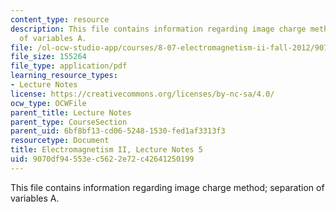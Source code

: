 ```yaml
---
content_type: resource
description: This file contains information regarding image charge method; separation
  of variables A.
file: /ol-ocw-studio-app/courses/8-07-electromagnetism-ii-fall-2012/9070df94553ec5622e72c42641250199_MIT8_07F12_ln5.pdf
file_size: 155264
file_type: application/pdf
learning_resource_types:
- Lecture Notes
license: https://creativecommons.org/licenses/by-nc-sa/4.0/
ocw_type: OCWFile
parent_title: Lecture Notes
parent_type: CourseSection
parent_uid: 6bf8bf13-cd06-5248-1530-fed1af3313f3
resourcetype: Document
title: Electromagnetism II, Lecture Notes 5
uid: 9070df94-553e-c562-2e72-c42641250199
---
```

This file contains information regarding image charge method; separation of variables A.